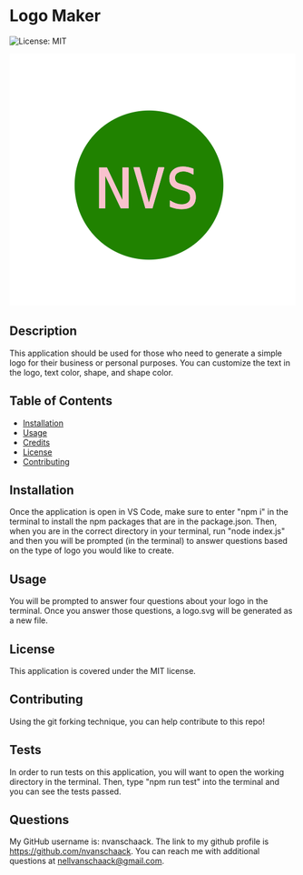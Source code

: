 # Logo Maker
  ![License: MIT](https://img.shields.io/badge/License-MIT-yellow.svg)

![Example logo](./images/example-logo-nvs.png)

## Description
This application should be used for those who need to generate a simple logo for their business or personal purposes. You can customize the text in the logo, text color, shape, and shape color.

## Table of Contents 
- [Installation](#installation)
- [Usage](#usage)
- [Credits](#credits)
- [License](#license)
- [Contributing](#contributing)

## Installation
Once the application is open in VS Code, make sure to enter "npm i" in the terminal to install the npm packages that are in the package.json. Then, when you are in the correct directory in your terminal, run "node index.js" and then you will be prompted (in the terminal) to answer questions based on the type of logo you would like to create.

## Usage
You will be prompted to answer four questions about your logo in the terminal. Once you answer those questions, a logo.svg will be generated as a new file.

## License
  
  This application is covered under the MIT license.

## Contributing

Using the git forking technique, you can help contribute to this repo!

## Tests

In order to run tests on this application, you will want to open the working directory in the terminal. Then, type "npm run test" into the terminal and you can see the tests passed.

## Questions

My GitHub username is: nvanschaack. The link to my github profile is https://github.com/nvanschaack.
You can reach me with additional questions at nellvanschaack@gmail.com.
